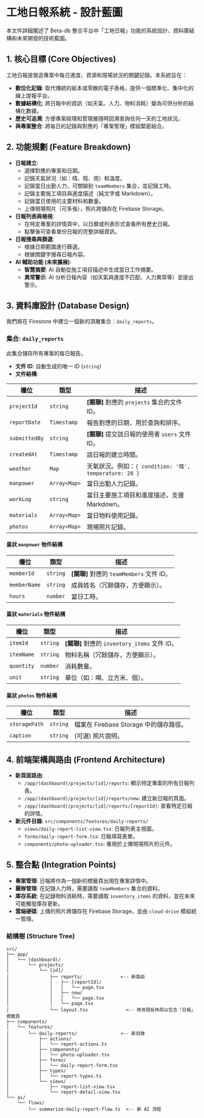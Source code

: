 # 工地日報系統 - 設計藍圖

本文件詳細闡述了 Beta-db 整合平台中「工地日報」功能的系統設計、資料庫結構和未來開發的技術藍圖。

## 1. 核心目標 (Core Objectives)

工地日報是營造專案中每日進度、資源和現場狀況的關鍵記錄。本系統旨在：
- **數位化記錄**: 取代傳統的紙本或零散的電子表格，提供一個標準化、集中化的線上提報平台。
- **數據結構化**: 將日報中的資訊（如天氣、人力、物料消耗）變為可供分析的結構化數據。
- **歷史可追溯**: 方便專案經理和管理層隨時回溯查詢任何一天的工地狀況。
- **與專案整合**: 將每日的記錄與對應的「專案管理」模組緊密結合。

## 2. 功能規劃 (Feature Breakdown)

- **日報建立**:
  - 選擇對應的專案和日期。
  - 記錄天氣狀況（如：晴、陰、雨）和溫度。
  - 記錄當日出勤人力，可關聯到 `teamMembers` 集合，並記錄工時。
  - 記錄主要施工項目與進度描述（純文字或 Markdown）。
  - 記錄當日使用的主要材料和數量。
  - 上傳現場照片（可多張），照片將儲存在 Firebase Storage。
- **日報列表與檢視**:
  - 在特定專案的詳情頁中，以日曆或列表形式查看所有歷史日報。
  - 點擊後可查看單份日報的完整詳細資訊。
- **日報搜尋與篩選**:
  - 根據日期範圍進行篩選。
  - 根據關鍵字搜尋日報內容。
- **AI 輔助功能 (未來擴展)**:
  - **智慧摘要**: AI 自動從施工項目描述中生成當日工作摘要。
  - **異常警示**: AI 分析日報內容（如天氣與進度不匹配、人力異常等）並提出警示。

## 3. 資料庫設計 (Database Design)

我們將在 Firestore 中建立一個新的頂層集合：`daily_reports`。

### 集合: `daily_reports`

此集合儲存所有專案的每日報告。

- **文件 ID**: 自動生成的唯一 ID (`string`)
- **文件結構**:

| 欄位         | 類型                     | 描述                                                       |
|--------------|--------------------------|------------------------------------------------------------|
| `projectId`  | `string`                 | **[關聯]** 對應的 `projects` 集合的文件 ID。               |
| `reportDate` | `Timestamp`              | 報告對應的日期，用於查詢和排序。                           |
| `submittedBy`| `string`                 | **[關聯]** 提交該日報的使用者 `users` 文件 ID。            |
| `createdAt`  | `Timestamp`              | 該日報的建立時間。                                         |
| `weather`    | `Map`                    | 天氣狀況。例如：`{ condition: '晴', temperature: 28 }`     |
| `manpower`   | `Array<Map>`             | 當日出勤人力記錄。                                         |
| `workLog`    | `string`                 | 當日主要施工項目和進度描述，支援 Markdown。                |
| `materials`  | `Array<Map>`             | 當日物料使用記錄。                                         |
| `photos`     | `Array<Map>`             | 現場照片記錄。                                             |

#### 巢狀 `manpower` 物件結構

| 欄位         | 類型     | 描述                                       |
|--------------|----------|--------------------------------------------|
| `memberId`   | `string` | **[關聯]** 對應的 `teamMembers` 文件 ID。    |
| `memberName` | `string` | 成員姓名（冗餘儲存，方便顯示）。           |
| `hours`      | `number` | 當日工時。                                 |

#### 巢狀 `materials` 物件結構

| 欄位         | 類型     | 描述                                       |
|--------------|----------|--------------------------------------------|
| `itemId`     | `string` | **[關聯]** 對應的 `inventory_items` 文件 ID。|
| `itemName`   | `string` | 物料名稱（冗餘儲存，方便顯示）。           |
| `quantity`   | `number` | 消耗數量。                                 |
| `unit`       | `string` | 單位（如：噸、立方米、個）。               |

#### 巢狀 `photos` 物件結構

| 欄位        | 類型     | 描述                                       |
|-------------|----------|--------------------------------------------|
| `storagePath` | `string` | 檔案在 Firebase Storage 中的儲存路徑。     |
| `caption`   | `string` | (可選) 照片說明。                          |

## 4. 前端架構與路由 (Frontend Architecture)

- **新頁面路由**:
  - `/app/(dashboard)/projects/[id]/reports`: 顯示特定專案的所有日報列表。
  - `/app/(dashboard)/projects/[id]/reports/new`: 建立新日報的頁面。
  - `/app/(dashboard)/projects/[id]/reports/[reportId]`: 查看特定日報的詳情。
- **新元件目錄**: `src/components/features/daily-reports/`
  - `views/daily-report-list-view.tsx`: 日報列表主視圖。
  - `forms/daily-report-form.tsx`: 日報填寫表單。
  - `components/photo-uploader.tsx`: 專用於上傳現場照片的元件。

## 5. 整合點 (Integration Points)

- **專案管理**: 日報將作為一個新的標籤頁出現在專案詳情中。
- **團隊管理**: 在記錄人力時，需要讀取 `teamMembers` 集合的資料。
- **庫存系統**: 在記錄物料消耗時，需要讀取 `inventory_items` 的資料，並在未來可能觸發庫存更新。
- **雲端硬碟**: 上傳的照片將儲存在 Firebase Storage，並由 `cloud-drive` 模組統一管理。

### 結構樹 (Structure Tree)
```
src/
├── app/
│   └── (dashboard)/
│       └── projects/
│           └── [id]/
│               ├── reports/              <-- 新路由
│               │   ├── [reportId]/
│               │   │   └── page.tsx
│               │   ├── new/
│               │   │   └── page.tsx
│               │   └── page.tsx
│               └── layout.tsx              <-- 修改現有佈局以包含「日報」標籤頁
├── components/
│   └── features/
│       └── daily-reports/                <-- 新目錄
│           ├── actions/
│           │   └── report-actions.ts
│           ├── components/
│           │   └── photo-uploader.tsx
│           ├── forms/
│           │   └── daily-report-form.tsx
│           ├── types/
│           │   └── report-types.ts
│           └── views/
│               ├── report-list-view.tsx
│               └── report-detail-view.tsx
└── ai/
    └── flows/
        └── summarize-daily-report-flow.ts  <-- 新 AI 流程

```
